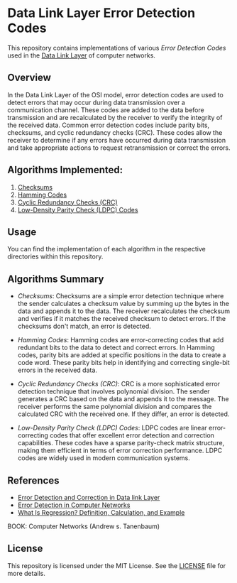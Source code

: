 # Data Link Layer Error Detection Codes

   This repository contains implementations of various *Error Detection Codes* used in the [Data Link Layer](https://en.wikipedia.org/wiki/Data_link_layer) of computer networks.


## Overview

   In the Data Link Layer of the OSI model, error detection codes are used to detect errors that may
   occur during data transmission over a communication channel. These codes are added to the data before transmission
   and are recalculated by the receiver to verify the integrity of the received data.
   Common error detection codes include parity bits, checksums, and cyclic redundancy checks (CRC).
   These codes allow the receiver to determine if any errors have occurred during data transmission
   and take appropriate actions to request retransmission or correct the errors.

## Algorithms Implemented:

   1. [Checksums](Checksums)
   2. [Hamming Codes](Hamming%20Codes)
   3. [Cyclic Redundancy Checks (CRC)](Cyclic%20Redundancy%20Checks)
   4. [Low-Density Parity Check (LDPC) Codes](Low-Density%20Parity%20Check%20Codes)

## Usage

   You can find the implementation of each algorithm in the respective directories within this repository.


## Algorithms Summary

   * *Checksums*: Checksums are a simple error detection technique where the sender calculates a checksum value by summing up the bytes in the data and appends it to the data. The receiver recalculates the checksum and verifies if it matches the received checksum to detect errors. If the checksums don't match, an error is detected.

   * *Hamming Codes*: Hamming codes are error-correcting codes that add redundant bits to the data to detect and correct errors. In Hamming codes, parity bits are added at specific positions in the data to create a code word. These parity bits help in identifying and correcting single-bit errors in the received data.

   * *Cyclic Redundancy Checks (CRC)*: CRC is a more sophisticated error detection technique that involves polynomial division. The sender generates a CRC based on the data and appends it to the message. The receiver performs the same polynomial division and compares the calculated CRC with the received one. If they differ, an error is detected.

   * *Low-Density Parity Check (LDPC) Codes*: LDPC codes are linear error-correcting codes that offer excellent error detection and correction capabilities. These codes have a sparse parity-check matrix structure, making them efficient in terms of error correction performance. LDPC codes are widely used in modern communication systems.

## References
 
   * [Error Detection and Correction in Data link Layer](https://www.tutorialspoint.com/error-detection-and-correction-in-data-link-layer)
   * [Error Detection in Computer Networks](https://www.geeksforgeeks.org/error-detection-in-computer-networks/)
   * [What Is Regression? Definition, Calculation, and Example](https://www.investopedia.com/terms/r/regression.asp#:~:text=A%20regression%20is%20a%20statistical,more%20of%20the%20explanatory%20variables.)



   BOOK:
   Computer Networks (Andrew s. Tanenbaum)

## License

   This repository is licensed under the MIT License.
   See the [LICENSE](./LICENSE) file for more details.